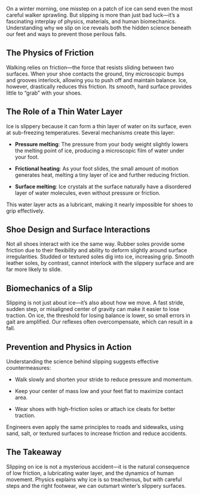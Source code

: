 On a winter morning, one misstep on a patch of ice can send even the most careful walker sprawling. But slipping is more than just bad luck—it’s a fascinating interplay of physics, materials, and human biomechanics. Understanding why we slip on ice reveals both the hidden science beneath our feet and ways to prevent those perilous falls.

## The Physics of Friction

Walking relies on friction—the force that resists sliding between two surfaces. When your shoe contacts the ground, tiny microscopic bumps and grooves interlock, allowing you to push off and maintain balance. Ice, however, drastically reduces this friction. Its smooth, hard surface provides little to “grab” with your shoes.

## The Role of a Thin Water Layer

Ice is slippery because it can form a thin layer of water on its surface, even at sub-freezing temperatures. Several mechanisms create this layer:

- **Pressure melting**: The pressure from your body weight slightly lowers the melting point of ice, producing a microscopic film of water under your foot.
    
- **Frictional heating**: As your foot slides, the small amount of motion generates heat, melting a tiny layer of ice and further reducing friction.
    
- **Surface melting**: Ice crystals at the surface naturally have a disordered layer of water molecules, even without pressure or friction.
    

This water layer acts as a lubricant, making it nearly impossible for shoes to grip effectively.

## Shoe Design and Surface Interactions

Not all shoes interact with ice the same way. Rubber soles provide some friction due to their flexibility and ability to deform slightly around surface irregularities. Studded or textured soles dig into ice, increasing grip. Smooth leather soles, by contrast, cannot interlock with the slippery surface and are far more likely to slide.

## Biomechanics of a Slip

Slipping is not just about ice—it’s also about how we move. A fast stride, sudden step, or misaligned center of gravity can make it easier to lose traction. On ice, the threshold for losing balance is lower, so small errors in gait are amplified. Our reflexes often overcompensate, which can result in a fall.

## Prevention and Physics in Action

Understanding the science behind slipping suggests effective countermeasures:

- Walk slowly and shorten your stride to reduce pressure and momentum.
    
- Keep your center of mass low and your feet flat to maximize contact area.
    
- Wear shoes with high-friction soles or attach ice cleats for better traction.
    

Engineers even apply the same principles to roads and sidewalks, using sand, salt, or textured surfaces to increase friction and reduce accidents.

## The Takeaway

Slipping on ice is not a mysterious accident—it is the natural consequence of low friction, a lubricating water layer, and the dynamics of human movement. Physics explains why ice is so treacherous, but with careful steps and the right footwear, we can outsmart winter’s slippery surfaces.